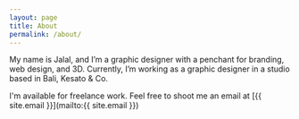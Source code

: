 ```yaml
---
layout: page
title: About
permalink: /about/
---
```


My name is Jalal, and I’m a graphic designer with a penchant for branding, web design, and 3D. Currently, I’m working as a graphic designer in a studio based in Bali, Kesato & Co.

I'm available for freelance work. Feel free to shoot me an email at [{{ site.email }}](mailto:{{ site.email }})


